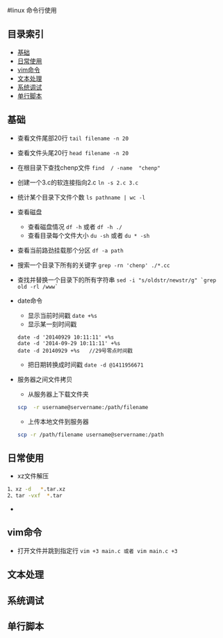 #linux 命令行使用
## 目录索引

- [基础](#基础)
- [日常使用](#日常使用)
- [vim命令](#vim命令)
- [文本处理](#文本处理)
- [系统调试](#系统调试)
- [单行脚本](#单行脚本)


## 基础  
- 查看文件尾部20行 `tail filename -n 20`  

- 查看文件头尾20行 `head filename -n 20`  

- 在根目录下查找chenp文件 `find  / -name  "chenp" `

- 创建一个3.c的软连接指向2.c `ln -s 2.c 3.c`  

- 统计某个目录下文件个数 `ls pathname | wc -l`  

- 查看磁盘
  - 查看磁盘情况 `df -h` 或者 `df -h ./`  
  - 查看目录每个文件大小 `du -sh` 或者 `du * -sh`  

- 查看当前路劲挂载那个分区 `df -a path`

- 搜索一个目录下所有的关键字 `grep -rn 'chenp' ./*.cc`

- 查找并替换一个目录下的所有字符串 ``` sed -i "s/oldstr/newstr/g" `grep old -rl /www` ```

- date命令
  - 显示当前时间戳  `date +%s`
  - 显示某一刻时间戳
  ```
  date -d '20140929 10:11:11' +%s
  date -d '2014-09-29 10:11:11' +%s
  date -d 20140929 +%s   //29号零点时间戳
  ```
  - 把日期转换成时间戳  `date -d @1411956671`


- 服务器之间文件拷贝
  - 从服务器上下载文件夹
  ```bash
  scp  -r username@servername:/path/filename
  ```
  - 上传本地文件到服务器
  ```bash
  scp -r /path/filename username@servername:/path
  ```



## 日常使用
- xz文件解压
```bash
1、xz -d   *.tar.xz  
2、tar -vxf  *.tar
```
- 

## vim命令    
- 打开文件并跳到指定行 `vim +3 main.c 或者 vim main.c +3`  


## 文本处理

## 系统调试

## 单行脚本

